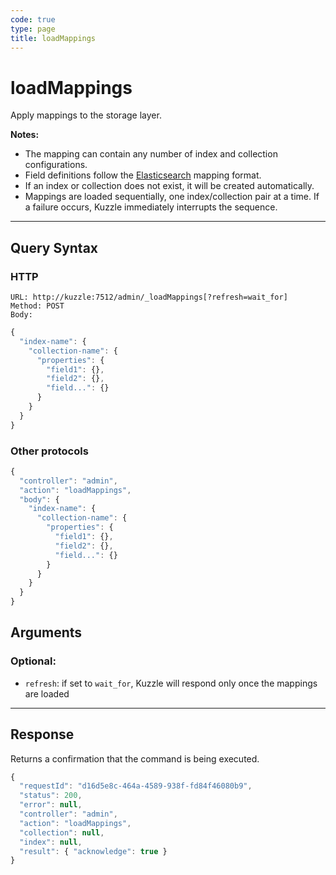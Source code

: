 ```yaml
---
code: true
type: page
title: loadMappings
---
```


# loadMappings

<SinceBadge version="1.7.0" />

Apply mappings to the storage layer.

**Notes:**

* The mapping can contain any number of index and collection configurations.
* Field definitions follow the [Elasticsearch](https://www.elastic.co/guide/en/elasticsearch/reference/7.4/mapping.html) mapping format.
* If an index or collection does not exist, it will be created automatically.
* Mappings are loaded sequentially, one index/collection pair at a time. If a failure occurs, Kuzzle immediately interrupts the sequence.

---

## Query Syntax

### HTTP

```http
URL: http://kuzzle:7512/admin/_loadMappings[?refresh=wait_for]
Method: POST
Body:
```

```js
{
  "index-name": {
    "collection-name": {
      "properties": {
        "field1": {},
        "field2": {},
        "field...": {}
      }
    }
  }
}
```

### Other protocols


```js
{
  "controller": "admin",
  "action": "loadMappings",
  "body": {
    "index-name": {
      "collection-name": {
        "properties": {
          "field1": {},
          "field2": {},
          "field...": {}
        }
      }
    }
  }
}
```

## Arguments

### Optional:

* `refresh`: if set to `wait_for`, Kuzzle will respond only once the mappings are loaded

---

## Response

Returns a confirmation that the command is being executed.

```js
{
  "requestId": "d16d5e8c-464a-4589-938f-fd84f46080b9",
  "status": 200,
  "error": null,
  "controller": "admin",
  "action": "loadMappings",
  "collection": null,
  "index": null,
  "result": { "acknowledge": true }
}
```
